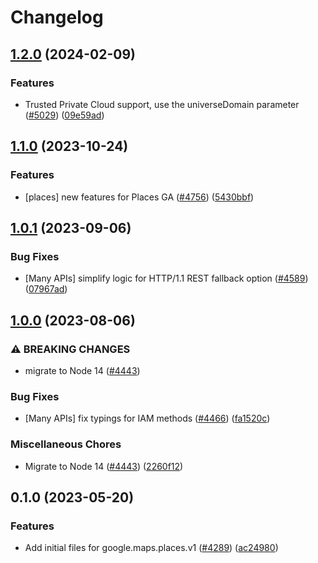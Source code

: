 # Changelog

## [1.2.0](https://github.com/googleapis/google-cloud-node/compare/places-v1.1.0...places-v1.2.0) (2024-02-09)


### Features

* Trusted Private Cloud support, use the universeDomain parameter  ([#5029](https://github.com/googleapis/google-cloud-node/issues/5029)) ([09e59ad](https://github.com/googleapis/google-cloud-node/commit/09e59ad6e34001a33d01894ccd5a0643f1a84883))

## [1.1.0](https://github.com/googleapis/google-cloud-node/compare/places-v1.0.1...places-v1.1.0) (2023-10-24)


### Features

* [places] new features for Places GA ([#4756](https://github.com/googleapis/google-cloud-node/issues/4756)) ([5430bbf](https://github.com/googleapis/google-cloud-node/commit/5430bbfac12cac791e96e3411165d3f1d1ada3ae))

## [1.0.1](https://github.com/googleapis/google-cloud-node/compare/places-v1.0.0...places-v1.0.1) (2023-09-06)


### Bug Fixes

* [Many APIs] simplify logic for HTTP/1.1 REST fallback option ([#4589](https://github.com/googleapis/google-cloud-node/issues/4589)) ([07967ad](https://github.com/googleapis/google-cloud-node/commit/07967add1b5fc28b548cf74721b595ea0ba90d5b))

## [1.0.0](https://github.com/googleapis/google-cloud-node/compare/places-v0.1.0...places-v1.0.0) (2023-08-06)


### ⚠ BREAKING CHANGES

* migrate to Node 14 ([#4443](https://github.com/googleapis/google-cloud-node/issues/4443))

### Bug Fixes

* [Many APIs] fix typings for IAM methods ([#4466](https://github.com/googleapis/google-cloud-node/issues/4466)) ([fa1520c](https://github.com/googleapis/google-cloud-node/commit/fa1520c3eb526efd3523d9cea349ed31683d5889))


### Miscellaneous Chores

* Migrate to Node 14 ([#4443](https://github.com/googleapis/google-cloud-node/issues/4443)) ([2260f12](https://github.com/googleapis/google-cloud-node/commit/2260f12543d171bda95345e53475f5f0fdc45770))

## 0.1.0 (2023-05-20)


### Features

* Add initial files for google.maps.places.v1 ([#4289](https://github.com/googleapis/google-cloud-node/issues/4289)) ([ac24980](https://github.com/googleapis/google-cloud-node/commit/ac249801878b0c7271722c0bf128eb2c0437bf44))
